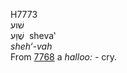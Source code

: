 <body>
  <p>H7773<br>  שׁוע  <br> שֶׁוַע  ‎  sheva‛  <br><i>sheh‘-vah </i><br>From <a href="h7768.htm">7768</a>  a <i>halloo: - </i>cry.<br></p>
 </body>